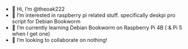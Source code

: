- 👋 Hi, I’m @theoak222
- 👀 I’m interested in raspberry pi related stuff. specifically deskpi pro script for Debian Bookworm
- 🌱 I’m currently learning Debian Bookworm on Raspberry Pi 4B ( & Pi 5 when I get one)
- 💞️ I’m looking to collaborate on nothing!


<!---
theoak222/theoak222 is a ✨ special ✨ repository because its `README.md` (this file) appears on your GitHub profile.
You can click the Preview link to take a look at your changes.
--->
